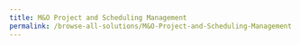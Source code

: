 ```yaml
---
title: M&O Project and Scheduling Management
permalink: /browse-all-solutions/M&O-Project-and-Scheduling-Management
---
```


